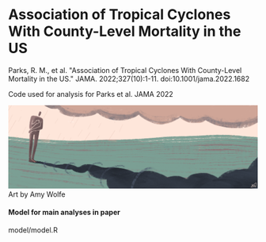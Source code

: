 # Association of Tropical Cyclones With County-Level Mortality in the US

Parks, R. M., et al. "Association of Tropical Cyclones With County-Level Mortality in the US." JAMA. 2022;327(10):1-11. doi:10.1001/jama.2022.1682

Code used for analysis for Parks et al. JAMA 2022

![image](https://github.com/rmp15/tropical_cyclones_mortality_jama/blob/main/banner/banner.tif)
Art by Amy Wolfe

#### Model for main analyses in paper
model/model.R
